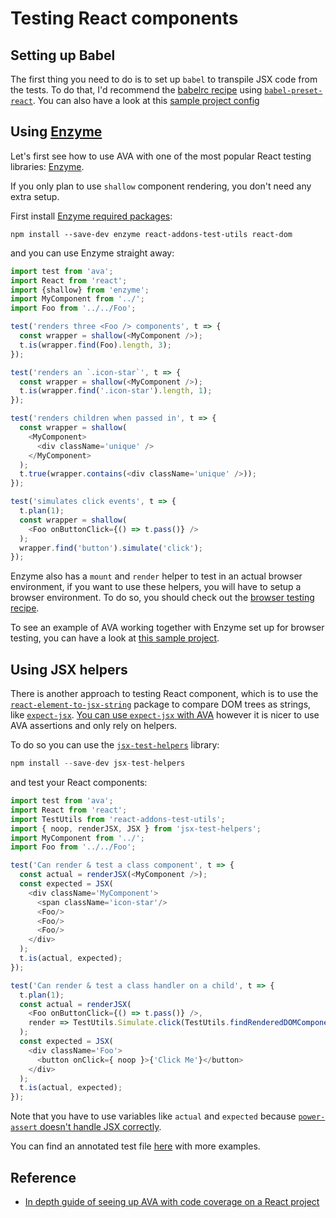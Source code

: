 # Testing React components

## Setting up Babel

The first thing you need to do is to set up `babel` to transpile JSX code from the tests. To do that, I'd recommend the [babelrc recipe](https://github.com/sindresorhus/ava/blob/master/docs/recipes/babelrc.md) using [`babel-preset-react`](http://babeljs.io/docs/plugins/preset-react/). You can also have a look at this [sample project config](https://github.com/adriantoine/ava-enzyme-demo)

## Using [Enzyme](https://github.com/airbnb/enzyme/)

Let's first see how to use AVA with one of the most popular React testing libraries: [Enzyme](https://github.com/airbnb/enzyme).

If you only plan to use `shallow` component rendering, you don't need any extra setup.

First install [Enzyme required packages](https://github.com/airbnb/enzyme/#installation):

```
npm install --save-dev enzyme react-addons-test-utils react-dom
```

and you can use Enzyme straight away:

```js
import test from 'ava';
import React from 'react';
import {shallow} from 'enzyme';
import MyComponent from '../';
import Foo from '../../Foo';

test('renders three <Foo /> components', t => {
  const wrapper = shallow(<MyComponent />);
  t.is(wrapper.find(Foo).length, 3);
});

test('renders an `.icon-star`', t => {
  const wrapper = shallow(<MyComponent />);
  t.is(wrapper.find('.icon-star').length, 1);
});

test('renders children when passed in', t => {
  const wrapper = shallow(
    <MyComponent>
      <div className='unique' />
    </MyComponent>
  );
  t.true(wrapper.contains(<div className='unique' />));
});

test('simulates click events', t => {
  t.plan(1);
  const wrapper = shallow(
    <Foo onButtonClick={() => t.pass()} />
  );
  wrapper.find('button').simulate('click');
});
```

Enzyme also has a `mount` and `render` helper to test in an actual browser environment, if you want to use these helpers, you will have to setup a browser environment. To do so, you should check out the [browser testing recipe](https://github.com/sindresorhus/ava/blob/master/docs/recipes/browser-testing.md).

To see an example of AVA working together with Enzyme set up for browser testing, you can have a look at [this sample project](https://github.com/adriantoine/ava-enzyme-demo).

## Using JSX helpers

There is another approach to testing React component, which is to use the [`react-element-to-jsx-string`](https://github.com/algolia/react-element-to-jsx-string) package to compare DOM trees as strings, like [`expect-jsx`](https://github.com/algolia/expect-jsx). [You can use `expect-jsx` with AVA](https://github.com/sindresorhus/ava/issues/186#issuecomment-161317068) however it is nicer to use AVA assertions and only rely on helpers.

To do so you can use the [`jsx-test-helpers`](https://github.com/MoOx/jsx-test-helpers) library:

```js
npm install --save-dev jsx-test-helpers
```

and test your React components:
```js
import test from 'ava';
import React from 'react';
import TestUtils from 'react-addons-test-utils';
import { noop, renderJSX, JSX } from 'jsx-test-helpers';
import MyComponent from '../';
import Foo from '../../Foo';

test('Can render & test a class component', t => {
  const actual = renderJSX(<MyComponent />);
  const expected = JSX(
    <div className='MyComponent'>
      <span className='icon-star'/>
      <Foo/>
      <Foo/>
      <Foo/>
    </div>
  );
  t.is(actual, expected);
});

test('Can render & test a class handler on a child', t => {
  t.plan(1);
  const actual = renderJSX(
    <Foo onButtonClick={() => t.pass()} />,
    render => TestUtils.Simulate.click(TestUtils.findRenderedDOMComponentWithTag(render, 'button'))
  );
  const expected = JSX(
    <div className='Foo'>
      <button onClick={ noop }>{'Click Me'}</button>
    </div>
  );
  t.is(actual, expected);
});
```

Note that you have to use variables like `actual` and `expected` because [`power-assert` doesn't handle JSX correctly](https://github.com/power-assert-js/power-assert/issues/34).

You can find an annotated test file [here](https://github.com/MoOx/jsx-test-helpers/blob/master/src/__tests__/index.js) with more examples.

## Reference
* [In depth guide of seeing up AVA with code coverage on a React project](https://github.com/kentcdodds/react-ava-workshop)
